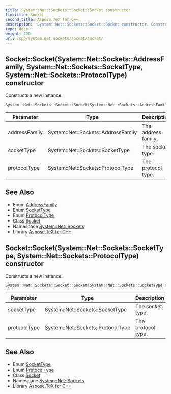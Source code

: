 ```yaml
---
title: System::Net::Sockets::Socket::Socket constructor
linktitle: Socket
second_title: Aspose.TeX for C++
description: 'System::Net::Sockets::Socket::Socket constructor. Constructs a new instance in C++.'
type: docs
weight: 400
url: /cpp/system.net.sockets/socket/socket/
---
```

## Socket::Socket(System::Net::Sockets::AddressFamily, System::Net::Sockets::SocketType, System::Net::Sockets::ProtocolType) constructor


Constructs a new instance.

```cpp
System::Net::Sockets::Socket::Socket(System::Net::Sockets::AddressFamily addressFamily, System::Net::Sockets::SocketType socketType, System::Net::Sockets::ProtocolType protocolType)
```


| Parameter | Type | Description |
| --- | --- | --- |
| addressFamily | System::Net::Sockets::AddressFamily | The address family. |
| socketType | System::Net::Sockets::SocketType | The socket type. |
| protocolType | System::Net::Sockets::ProtocolType | The protocol type. |

## See Also

* Enum [AddressFamily](../../addressfamily/)
* Enum [SocketType](../../sockettype/)
* Enum [ProtocolType](../../protocoltype/)
* Class [Socket](../)
* Namespace [System::Net::Sockets](../../)
* Library [Aspose.TeX for C++](../../../)
## Socket::Socket(System::Net::Sockets::SocketType, System::Net::Sockets::ProtocolType) constructor


Constructs a new instance.

```cpp
System::Net::Sockets::Socket::Socket(System::Net::Sockets::SocketType socketType, System::Net::Sockets::ProtocolType protocolType)
```


| Parameter | Type | Description |
| --- | --- | --- |
| socketType | System::Net::Sockets::SocketType | The socket type. |
| protocolType | System::Net::Sockets::ProtocolType | The protocol type. |

## See Also

* Enum [SocketType](../../sockettype/)
* Enum [ProtocolType](../../protocoltype/)
* Class [Socket](../)
* Namespace [System::Net::Sockets](../../)
* Library [Aspose.TeX for C++](../../../)
